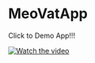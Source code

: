 # MeoVatApp

Click to Demo App!!!

[![Watch the video](https://d33wubrfki0l68.cloudfront.net/d74da08f08b4a17c368b58d36ee23c368b4a6819/fff62/img/homepage/phones.png)](https://www.youtube.com/watch?v=IwOHIx_8Ics)
